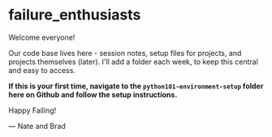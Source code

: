 # failure_enthusiasts

Welcome everyone! 

Our code base lives here - session notes, setup files for projects, and projects themselves (later). I'll add a folder each week, to keep this central and easy to access.

**If this is your first time, navigate to the `python101-environment-setup` folder here on Github and follow the setup instructions.**

Happy Failing!

&mdash; Nate and Brad
